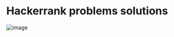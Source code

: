 # Hackerrank problems solutions
![image](https://user-images.githubusercontent.com/121171874/209961622-a8088ea6-04bd-43d5-befa-1f239cb70997.png)

